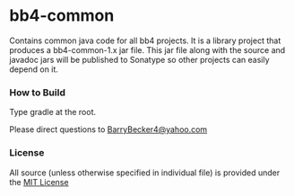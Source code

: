 # bb4-common
Contains common java code for all bb4 projects.
It is a library project that produces a bb4-common-1.x jar file.
This jar file along with the source and javadoc jars will be published to Sonatype so
other projects can easily depend on it.


### How to Build
Type gradle at the root.

Please direct questions to BarryBecker4@yahoo.com

### License
All source (unless otherwise specified in individual file) is provided under the [MIT License](http://www.opensource.org/licenses/MIT)



